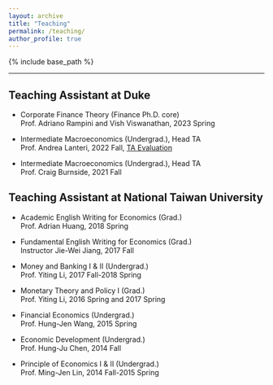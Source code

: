 ```yaml
---
layout: archive
title: "Teaching"
permalink: /teaching/
author_profile: true
---
```


{% include base_path %}

***

## Teaching Assistant at Duke

* Corporate Finance Theory (Finance Ph.D. core)       
Prof. Adriano Rampini and Vish Viswanathan, 2023 Spring

* Intermediate Macroeconomics (Undergrad.), Head TA     
Prof. Andrea Lanteri, 2022 Fall, [TA Evaluation](https://myren-econ.github.io/files/Econ210eval.pdf)   

* Intermediate Macroeconomics (Undergrad.), Head TA     
Prof. Craig Burnside, 2021 Fall


## Teaching Assistant at National Taiwan University

* Academic English Writing for Economics (Grad.)    
Prof. Adrian Huang, 2018 Spring   

* Fundamental English Writing for Economics (Grad.)             
Instructor Jie-Wei Jiang, 2017 Fall

* Money and Banking I & II (Undergrad.)           
Prof. Yiting Li, 2017 Fall-2018 Spring  

* Monetary Theory and Policy I (Grad.)           
Prof. Yiting Li, 2016 Spring and 2017 Spring

* Financial Economics (Undergrad.)                     
Prof. Hung-Jen Wang, 2015 Spring 

* Economic Development (Undergrad.)                     
Prof. Hung-Ju Chen, 2014 Fall

* Principle of Economics I & II (Undergrad.)                               
Prof. Ming-Jen Lin, 2014 Fall-2015 Spring
